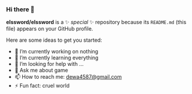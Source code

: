 ### Hi there 👋

**elssword/elssword** is a ✨ _special_ ✨ repository because its `README.md` (this file) appears on your GitHub profile.

Here are some ideas to get you started:

- 🔭 I’m currently working on nothing
- 🌱 I’m currently learning everything
- 🤔 I’m looking for help with ...
- 💬 Ask me about game
- 📫 How to reach me: dewa4587@gmail.com
- ⚡ Fun fact: cruel world
